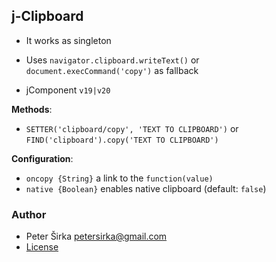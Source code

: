 ## j-Clipboard

- It works as singleton
- Uses `navigator.clipboard.writeText()` or `document.execCommand('copy')` as fallback

- jComponent `v19|v20`

__Methods__:

- `SETTER('clipboard/copy', 'TEXT TO CLIPBOARD')` or `FIND('clipboard').copy('TEXT TO CLIPBOARD')`

__Configuration__:

- `oncopy {String}` a link to the `function(value)`
- `native {Boolean}` enables native clipboard (default: `false`)

### Author

- Peter Širka <petersirka@gmail.com>
- [License](https://www.totaljs.com/license/)